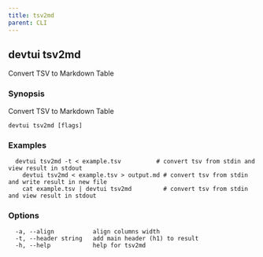 ```yaml
---
title: tsv2md
parent: CLI
---
```


## devtui tsv2md

Convert TSV to Markdown Table

### Synopsis

Convert TSV to Markdown Table

```
devtui tsv2md [flags]
```

### Examples

```
  devtui tsv2md -t < example.tsv          # convert tsv from stdin and view result in stdout
	devtui tsv2md < example.tsv > output.md # convert tsv from stdin and write result in new file
	cat example.tsv | devtui tsv2md         # convert tsv from stdin and view result in stdout
```

### Options

```
  -a, --align           align columns width
  -t, --header string   add main header (h1) to result
  -h, --help            help for tsv2md
```

